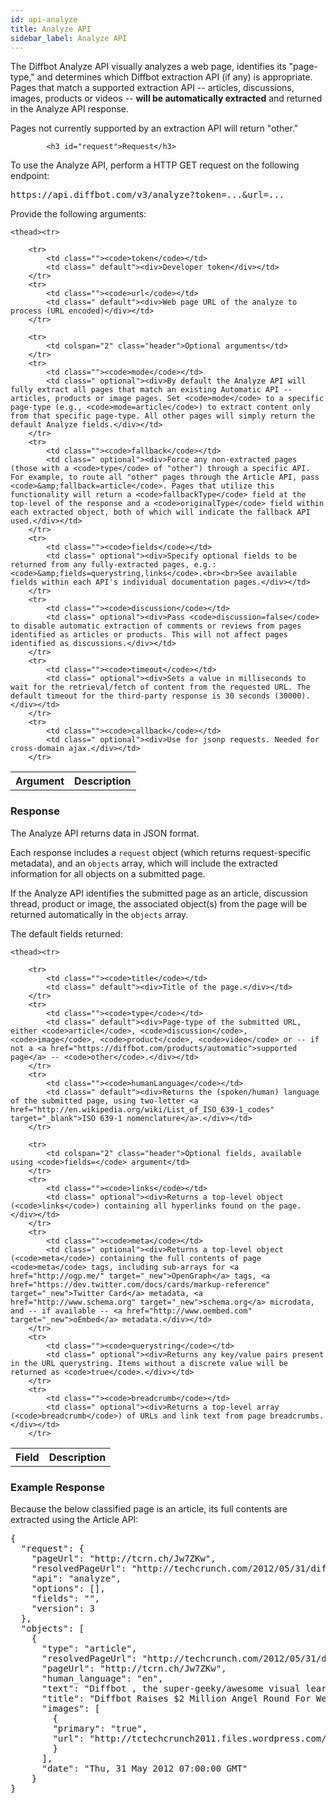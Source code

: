 ```yaml
---
id: api-analyze
title: Analyze API
sidebar_label: Analyze API
---
```


<div id="docBody">
            <p>The Diffbot Analyze API visually analyzes a web page, identifies its "page-type," and determines which Diffbot extraction API (if any) is appropriate. Pages that match a supported extraction API -- articles, discussions, images, products or videos -- <strong>will be automatically extracted</strong> and returned in the Analyze API response.</p>
            <p>Pages not currently supported by an extraction API will return "other."</p>

            <h3 id="request">Request</h3>
<div class="indent">
  <p>To use the Analyze API, perform a HTTP GET request on the following endpoint:</p>
  <pre class="code">https://api.diffbot.com/v3/analyze?token=...&amp;url=...</pre>
  <p>Provide the following arguments:</p>

<!--{arguments}--><table class="controls table table-bordered" id="arguments" border="0" cellpadding="5">
	<thead><tr>
<th>Argument</th>
<th>Description</th>
</tr></thead>

        <tr>
            <td class=""><code>token</code></td>
            <td class=" default"><div>Developer token</div></td>
        </tr>
        <tr>
            <td class=""><code>url</code></td>
            <td class=" default"><div>Web page URL of the analyze to process (URL encoded)</div></td>
        </tr>

        <tr>
            <td colspan="2" class="header">Optional arguments</td>
        </tr>
        <tr>
            <td class=""><code>mode</code></td>
            <td class=" optional"><div>By default the Analyze API will fully extract all pages that match an existing Automatic API -- articles, products or image pages. Set <code>mode</code> to a specific page-type (e.g., <code>mode=article</code>) to extract content only from that specific page-type. All other pages will simply return the default Analyze fields.</div></td>
        </tr>
        <tr>
            <td class=""><code>fallback</code></td>
            <td class=" optional"><div>Force any non-extracted pages (those with a <code>type</code> of "other") through a specific API. For example, to route all "other" pages through the Article API, pass <code>&amp;fallback=article</code>. Pages that utilize this functionality will return a <code>fallbackType</code> field at the top-level of the response and a <code>originalType</code> field within each extracted object, both of which will indicate the fallback API used.</div></td>
        </tr>
        <tr>
            <td class=""><code>fields</code></td>
            <td class=" optional"><div>Specify optional fields to be returned from any fully-extracted pages, e.g.: <code>&amp;fields=querystring,links</code>.<br><br>See available fields within each API's individual documentation pages.</div></td>
        </tr>
        <tr>
            <td class=""><code>discussion</code></td>
            <td class=" optional"><div>Pass <code>discussion=false</code> to disable automatic extraction of comments or reviews from pages identified as articles or products. This will not affect pages identified as discussions.</div></td>
        </tr>
        <tr>
            <td class=""><code>timeout</code></td>
            <td class=" optional"><div>Sets a value in milliseconds to wait for the retrieval/fetch of content from the requested URL. The default timeout for the third-party response is 30 seconds (30000).</div></td>
        </tr>
        <tr>
            <td class=""><code>callback</code></td>
            <td class=" optional"><div>Use for jsonp requests. Needed for cross-domain ajax.</div></td>
        </tr>
</table>
<!--{endarguments}-->


</div>
<h3 id="response">Response</h3>
  <p>The Analyze API returns data in JSON format.</p>
  <p>Each response includes a <code>request</code> object (which returns request-specific metadata), and an <code>objects</code> array, which will include the extracted information for all objects on a submitted page.</p>
  <p>If the Analyze API identifies the submitted page as an article, discussion thread, product or image, the associated object(s) from the page will be returned automatically in the <code>objects</code> array.</p>
  <p>The default fields returned:</p>

<!--{fields}--><table class="controls table table-bordered" id="fields" border="0" cellpadding="5">
	<thead><tr>
<th>Field</th>
<th>Description</th>
</tr></thead>

        <tr>
            <td class=""><code>title</code></td>
            <td class=" default"><div>Title of the page.</div></td>
        </tr>
        <tr>
            <td class=""><code>type</code></td>
            <td class=" default"><div>Page-type of the submitted URL, either <code>article</code>, <code>discussion</code>, <code>image</code>, <code>product</code>, <code>video</code> or -- if not a <a href="https://diffbot.com/products/automatic">supported page</a> -- <code>other</code>.</div></td>
        </tr>
        <tr>
            <td class=""><code>humanLanguage</code></td>
            <td class=" default"><div>Returns the (spoken/human) language of the submitted page, using two-letter <a href="http://en.wikipedia.org/wiki/List_of_ISO_639-1_codes" target="_blank">ISO 639-1 nomenclature</a>.</div></td>
        </tr>

        <tr>
            <td colspan="2" class="header">Optional fields, available using <code>fields=</code> argument</td>
        </tr>
        <tr>
            <td class=""><code>links</code></td>
            <td class=" optional"><div>Returns a top-level object (<code>links</code>) containing all hyperlinks found on the page.</div></td>
        </tr>
        <tr>
            <td class=""><code>meta</code></td>
            <td class=" optional"><div>Returns a top-level object (<code>meta</code>) containing the full contents of page <code>meta</code> tags, including sub-arrays for <a href="http://ogp.me/" target="_new">OpenGraph</a> tags, <a href="https://dev.twitter.com/docs/cards/markup-reference" target="_new">Twitter Card</a> metadata, <a href="http://www.schema.org" target="_new">schema.org</a> microdata, and -- if available -- <a href="http://www.oembed.com" target="_new">oEmbed</a> metadata.</div></td>
        </tr>
        <tr>
            <td class=""><code>querystring</code></td>
            <td class=" optional"><div>Returns any key/value pairs present in the URL querystring. Items without a discrete value will be returned as <code>true</code>.</div></td>
        </tr>
        <tr>
            <td class=""><code>breadcrumb</code></td>
            <td class=" optional"><div>Returns a top-level array (<code>breadcrumb</code>) of URLs and link text from page breadcrumbs.</div></td>
        </tr>
</table>
<!--{endfields}-->


<h3 id="sampleresponse">Example Response</h3>
<p>Because the below classified page is an article, its full contents are extracted using the Article API:</p>
<div class="indent">
  <pre class="code">
{
  "request": {
    "pageUrl": "http://tcrn.ch/Jw7ZKw",
    "resolvedPageUrl": "http://techcrunch.com/2012/05/31/diffbot-raises-2-million-seed-round-for-web-content-extraction-technology/",
    "api": "analyze",
    "options": [],
    "fields": "",
    "version": 3
  },
  "objects": [
    {
      "type": "article",
      "resolvedPageUrl": "http://techcrunch.com/2012/05/31/diffbot-raises-2-million-seed-round-for-web-content-extraction-technology/",
      "pageUrl": "http://tcrn.ch/Jw7ZKw",
      "human_language": "en",
      "text": "Diffbot , the super-geeky/awesome visual learning robot technology which aims to \"see\" the web the way that people do, is today announcing a new infusion of capital. The company has closed $2 million in funding from a number of technology veterans, including EarthLink founder Sky Dayton ; Andy Bechtolsheim , co-founder of Sun Microsystems; Joi Ito , Director of MIT Media Lab; Brad Garlinghouse , CEO of YouSendIt ( and formerly of TechCrunch parent company AOL ), Maynard Webb , Chairman of the Board at LiveOps, formerly eBay COO; Elad Gil , VP of Corporate Strategy at Twitter; Jonathan Heiliger , former VP of Technical Operations at Facebook; Redbeacon co-founder Aaron Lee ; and founder of VitalSigns Montgomery Kersten .\nMatrix Partners also participated in the round. Of the new investors, Sky Dayton will be the first to join Diffbot's board and will be taking an active role in the company, including plans to go hands-on with various Diffbot projects.\nLast August, the company publicly debuted its first APIs , which allow developers to build apps that can automatically extract meaning from web pages. For example, the Front Page API is able to analyze site homepages, and understands the difference between article text, headlines, bylines, ads, etc. The Article API can then extract clean article text, images and videos. Another example of Diffbot in action is the \"follow API,\" which can track the changes made to a website.\nToday, Diffbot has categorized the web into about 20 different page types, including homepages and article pages, which are the first two types it can now identity. Going forward, Diffbot plans train its bots to recognize all the other types of pages, including product pages, social networking profiles, recipe pages, review pages, and more.\nIts APIs have been put to use by AOL (again: disclosure, TC parent) in its news magazine AOL Editions , as well as by companies like Nuance , SocMetrics , and others. Diffbot says it's now processing 100 million API calls per month on behalf of its customers. Thousands of developers are using the APIs, the company notes, but paying customers are only in the \"tens.\" Correction: we're now told they have \"a lot more!\"\nDiffbot founder and CEO Michael Tung (aka \"Diffbot Mike\") says the new funding will be put towards new hires and expanding its resources. "More than that, we're receiving a huge vote of confidence from veterans who have built massive companies and understand the fine points of building for scale, maintaining uptime and delivering the absolute highest standards of service."\nTung is a patent attorney and Stanford PhD student who left the doctoral program to pursue Diffbot, thanks to seed funding from Stanford's incubator, StartX . Diffbot was StartX's first investment. With today's funding, Diffbot total raise is $2 million and change.",
      "title": "Diffbot Raises $2 Million Angel Round For Web Content Extraction Technology",
      "images": [
        {
        "primary": "true",
        "url": "http://tctechcrunch2011.files.wordpress.com/2012/05/diffbot_9.png?w=300"
        }
      ],
      "date": "Thu, 31 May 2012 07:00:00 GMT"
    }
}
  </pre>
</div>
<!--<p>If <code>&stats</code> is passed, you will receive a confidence breakdown across all possible page-types. The following shows the output from a YouTube page, which is most likely a "video" page in the <code>types</code> array:
<div class="indent">
  <pre class="code">
{
  "request": {
    "pageUrl": "pageUrl": "http://www.youtube.com/watch?v=VNv3EZEUgok",
    "api": "analyze",
    "options": [
      "stats"
    ],
    "fields": "",
    "version": 3
  },
  {
    "type": "other",
    "human_language": "en",
    "title": "Create a Custom API Using Diffbot's Custom API Toolkit",
    "stats": {
       "types": {
          "article": 0.12,
          "audio": 0.15,
          "chart": 0.01,
          "discussion": 0.03,
          "document": 0.04,
          "download": 0.01,
          "error": 0.00,
          "event": 0.00,
          "faq": 0.02,
          "frontpage": 0.12,
          "game": 0.01,
          "image": 0.02,
          "job": 0.02,
          "location": 0.08,
          "product": 0.09,
          "profile": 0.09,
          "recipe": 0.08,
          "reviewslist": 0.09,
          "serp": 0.06,
          "video": 0.93
        }
      },
  }
  </pre>
</div>
<h3 id="pagetypes">Page Types</h3>
<p>The "other" classification of page-types includes the following. To receive the confidence breakdown for each of these sub-types, you must request the <code>stats</code> field using <code>&fields=stats</code>.</p>
  <table class="controls table table-bordered" border="0" cellpadding="5">
  <thead><tr><th>Page Type</th><th>Description</th></tr></thead>
  <tbody>
    <tr><td><code>audio</code></td><td>A music or audio player.</td></tr>
    <tr><td><code>chart</code></td><td>A graph or chart, typically financial.</td></tr>
    <tr><td><code>document</code></td><td>An embedded or downloadable document or slideshow.</td></tr>
    <tr><td><code>download</code></td><td>A downloadable file.</td></tr>
    <tr><td><code>error</code></td><td>Error page, e.g. 404. </td></tr>
    <tr><td><code>event</code></td><td>A page detailing specific event information, e.g. time/date/location.</td></tr>
    <tr><td><code>faq</code></td><td>A page of multiple frequently asked questions, or a single FAQ entry.</td></tr>
    <tr><td><code>game</code></td><td>A playable game.</td></tr>
    <tr><td><code>job</code></td><td>A job posting.</td></tr>
    <tr><td><code>location</code></td><td>A page detailing location information, typically including an address and/or map.</td></tr>
    <tr><td><code>profile</code></td><td>A person or user profile page.</td></tr>
    <tr><td><code>recipe</code></td><td>Page detailing recipe instructions and ingredients.</td></tr>
    <tr><td><code>reviewslist</code></td><td>A list of user reviews.</td></tr>
    <tr><td><code>serp</code></td><td>A Search Engine Results Page</td></tr>
    <tr><td><code>video</code></td><td>An individual video.</td></tr>
  </tbody>
  </table>

<h3>Training/Correcting the PageClassifier API</h3>
	<p>To improve the PageClassifier you can POST corrected URLs and labels to the Diffbot Training API. To do so, prepare a POST to the following endpoint:</p>
  	<pre class="code">http://www.diffbot.com/api/train/pageclassifier</pre>
  	<p>Provide the following parameters:</p>
  <table class="controls table table-bordered" border="0" cellpadding="5">
  <thead><tr><th>parameter</th><th>Description</th></tr></thead>
  <tbody>
  <tr><td><code>token</code></td><td>Developer <a href="/pricing">token</a></td></tr>
  <tr><td><code>url</code></td><td>URL to train or correct (URLEncoded)</td></tr>
  <tr><td><code>label</code></td><td>The correct page-type from the above list, OR, if you simply know that the Page Classifier label is wrong, you may prepend this incorrect label with "not_" - so a page incorrectly classified as Article could be corrected as <code>not_article</code></td></tr>
  </tbody>
  </table>
  <p>Example:</p>
  	<pre class="code">
curl -v -F "token=..." \
        -F "url=http://www.youtube.com/watch?v=waIBA6_0GQc" \
        -F "label=video" \
        http://www.diffbot.com/api/train/pageclassifier</pre>
  <p>Or, to specify simply that a page is wrongly classified, use the <code>not_</code> convention:</p>
    <pre class="code">
curl -v -F "token=..." \
        -F "url=http://www.youtube.com/watch?v=waIBA6_0GQc" \
        -F "label=not_article" \
        http://www.diffbot.com/api/train/pageclassifier</pre>

-->
<h3 id="authenticating">Authentication</h3>
<p>You can supply Diffbot with basic authentication credentials or custom HTTP headers (see below) to access intranet pages or other sites that require a login.</p>

<h4>Basic Authentication</h4>
<p>To access pages that require a login/password (using <a href="http://en.wikipedia.org/wiki/Basic_access_authentication" target="_blank">basic access authentication</a>), include the username and password in your <code>url</code> parameter, e.g.: <code>url=http%3A%2F%2FUSERNAME:PASSWORD@www.diffbot.com</code>.</p>

<h3 id="customheaders">Custom HTTP Headers</h3>
<p>You can supply Diffbot APIs with custom HTTP headers that will be passed along when making requests to third-party sites. These can be used to define specific Referer, User-Agent, Cookie or any other values.</p>
<p>Custom headers should be sent as HTTP headers in your request to <code>https://api.diffbot.com</code>, and prepended with <code>X-Forward-</code>.</p>
<p>For instance, to send custom <code>User-Agent</code>, <code>Referer</code> and <code>My-Custom-Header</code> header values:</p>
  <table class="controls table table-bordered" border="0" cellpadding="5">
  <thead><tr>
<th>Desired Header</th>
<th>Send to api.diffbot.com</th>
</tr></thead>
  <tbody>
  <tr>
<td><code>User-Agent:Diffbot</code></td>
<td><code>X-Forward-User-Agent:Diffbot</code></td>
</tr>
  <tr>
<td><code>Referer:diffbot.com</code></td>
<td><code>X-Forward-Referer:diffbot.com</code></td>
</tr>
  <tr>
<td><code>My-Custom-Header:CustomValue</code></td>
<td><code>X-Forward-My-Custom-Header:CustomValue</code></td>
</tr>
  </tbody>
  </table>

<h3 id="x-evaluate">Custom Javascript</h3>
<div class="alert">This functionality is currently in beta.</div>
<p>Using the <code>X-Evaluate</code> custom header (sent as <code>X-Forward-X-Evaluate</code>), you can inject your own Javascript code into web pages. Custom Javascript will be executed once the DOM has loaded.</p>
<p>Custom Javascript should be provided as a text string and contained in its own function. You must also include the special functions <code>start()</code> and <code>end()</code> to indicate the beginning and end of your custom script. Once <code>end()</code> fires, the updated document will be processed by your chosen extraction API.</p>
<p>It's recommended that your <code>end()</code> function be offset using <code>setTimeout</code> (see <a href="http://www.w3schools.com/js/js_timing.asp" target="_blank">JavaScript Timing Events</a>) in order to accommodate your primary function processing. Additionally, if your custom Javascript requires access to Ajax-delivered content, it may be necessary to offset your entire function using <code>setTimeout</code> in order to delay the start of your processing.</p>
<p>The following sample <code>X-Evaluate</code> header waits one-half second after the DOM has loaded, enacts a click on the <code>a.loadMore</code> element, then waits 800 milliseconds before signaling the <code>end()</code>:</p>
<pre>
function() {
    start();
    setTimeout(function() {
        var loadMoreNode = document.querySelector('a.loadMore');
        if (loadMoreNode != null) {
            loadMoreNode.click();
            setTimeout(function() {
                end();
            }, 800);
        } else {
            end();
        }
    }, 500);
}
</pre>

<p>Delivered as a string value as a custom header:</p>
<pre>"X-Forward-X-Evaluate": "function() {start();setTimeout(function(){var loadMoreNode=document.querySelector('a.loadMore');if (loadMoreNode != null) {loadMoreNode.click();setTimeout(function(){end();}, 800);} else {end();}},500);}"</pre>

<h3 id="posting">Posting Content</h3>
  <p>If your content is not publicly available (e.g., behind a firewall), you can POST markup or plain text directly to the Analyze API endpoint for analysis. Note that the quality of analysis is dependent on many factors, among them the accessibility of page assets (images, CSS) and how reliant the page layout is on those that are unavailable.</p>
  <pre class="code">https://api.diffbot.com/v3/analyze?token=...&amp;url=...</pre>
   <p>Please note that the <code>url</code> argument is still required, and will be used to resolve any relative links contained in the markup.</p>
  <p>Provide the content to analyze as your POST body, and specify the <code>Content-Type</code> header as <code>text/html</code>.</p>
  <p><strong>HTML Post Sample</strong>:</p>
  <pre>
curl -H "Content-Type: text/html" -d '&lt;html&gt;&lt;head&gt;&lt;title&gt;Something to Buy&lt;/title&gt;&lt;/head&gt;&lt;body&gt;&lt;h2&gt;A Pair of Jeans&lt;/h2&gt;&lt;div&gt;Price: $31.99&lt;/div&gt;&lt;/body&gt;&lt;/html&gt;' 'https://api.diffbot.com/v3/analyze?token=...&amp;url=http%3A%2F%2Fstore.diffbot.com'</pre>

            </div>